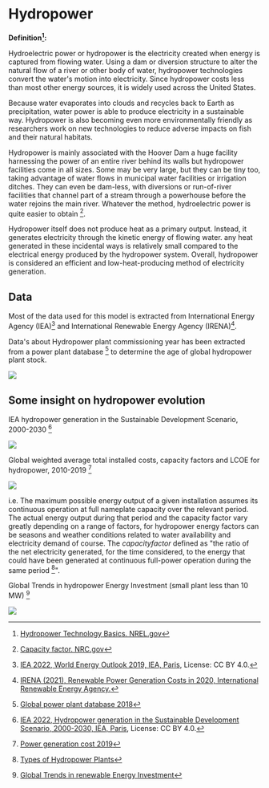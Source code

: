 # Hydropower

**Definition[^1]:**

Hydroelectric power or hydropower is the electricity created when energy is captured from flowing water.
Using a dam or diversion structure to alter the natural flow of a river or other body of water, hydropower technologies convert the water's motion into electricity. Since hydropower costs less than most other energy sources, it is widely used across the United States.

Because water evaporates into clouds and recycles back to Earth as precipitation, water power is able to produce electricity in a sustainable way. Hydropower is also becoming even more environmentally friendly as researchers work on new technologies to reduce adverse impacts on fish and their natural habitats.

Hydropower is mainly associated with the Hoover Dam a huge facility harnessing the power of an entire river behind its walls but hydropower facilities come in all sizes. Some may be very large, but they can be tiny too, taking advantage of water flows in municipal water facilities or irrigation ditches. They can even be dam-less, with diversions or run-of-river facilities that channel part of a stream through a powerhouse before the water rejoins the main river. Whatever the method, hydroelectric power is quite easier to obtain [^2].

Hydropower itself does not produce heat as a primary output. Instead, it generates electricity through the kinetic energy of flowing water. any heat generated in these incidental ways is relatively small compared to the electrical energy produced by the hydropower system. Overall, hydropower is considered an efficient and low-heat-producing method of electricity generation.

## Data

Most of the data used for this model is extracted from International Energy Agency (IEA)[^4] and International Renewable Energy Agency (IRENA)[^5].

Data's about Hydropower plant commissioning year has been extracted from a power plant database [^6] to determine the age of global hydropower plant stock.

![](hydropower_plant_world_age_distribution.png)

## Some insight on hydropower evolution

IEA hydropower generation in the Sustainable Development Scenario, 2000-2030 [^7]

![](hydropower-generation-in-the-sustainable-development-scenario-2000-2030.png)

Global weighted average total installed costs, capacity factors and LCOE for hydropower, 2010-2019 [^8]

![](global_weighted_average_total_installed_costs_capacity_factors_and_LCOE_for_hydropower_2010_2019.png)

i.e. The maximum possible energy output of a given installation assumes its continuous operation at full nameplate capacity over the relevant period. The actual energy output during that period and the capacity factor vary greatly depending on a range of factors, for hydropower energy factors can be seasons and weather conditions related to water availability and electricity demand of course. The $capacity factor$ defined as "the ratio of the net electricity generated, for the time considered, to the energy that could have been generated at continuous full-power operation during the same period [^3]".

Global Trends in hydropower Energy Investment (small plant less than 10 MW) [^9]

![](global_trends_in_hydropower_energy_investment.png)

[^1]: [Hydropower Technology Basics. NREL.gov](https://www.nrel.gov/research/re-hydropower.html)
[^2]: [Capacity factor. NRC.gov](https://www.nrc.gov/reading-rm/basic-ref/glossary/capacity-factor-net.html)
[^3]: [Types of Hydropower Plants](https://www.energy.gov/eere/water/types-hydropower-plants)
[^4]: [IEA 2022, World Energy Outlook 2019, IEA, Paris](https://www.iea.org/reports/world-energy-outlook-2019), License: CC BY 4.0.
[^5]: [IRENA (2021), Renewable Power Generation Costs in 2020, International Renewable Energy Agency.](https://www.irena.org/publications/2021/Jun/Renewable-Power-Costs-in-2020)
[^6]: [Global power plant database 2018](https://github.com/wri/global-power-plant-database)
[^7]: [IEA 2022, Hydropower generation in the Sustainable Development Scenario, 2000-2030, IEA, Paris](https://www.iea.org/data-and-statistics/charts/hydropower-generation-in-the-sustainable-development-scenario-2000-2030), License: CC BY 4.0.
[^8]: [Power generation cost 2019](https://www.irena.org/-/media/Files/IRENA/Agency/Publication/2020/Jun/IRENA_Power_Generation_Costs_2019.pdf)
[^9]: [Global Trends in renewable Energy Investment](https://www.irena.org/Statistics/View-Data-by-Topic/Finance-and-Investment/Investment-Trends)
[^10]: Working principle: https://www.energy.gov/eere/water/how-hydropower-works#:~:text=Hydropower%20utilizes%20turbines%20and%20generators,homes%2C%20businesses%2C%20and%20industries.
